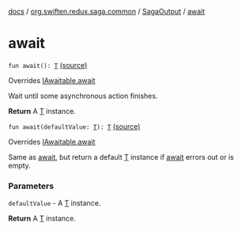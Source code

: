 [docs](../../index.md) / [org.swiften.redux.saga.common](../index.md) / [SagaOutput](index.md) / [await](./await.md)

# await

`fun await(): `[`T`](index.md#T) [(source)](https://github.com/protoman92/KotlinRedux/tree/master/common\common-saga\src\main\kotlin/org/swiften/redux/saga/common/SagaOutput.kt#L102)

Overrides [IAwaitable.await](../../org.swiften.redux.core/-i-awaitable/await.md)

Wait until some asynchronous action finishes.

**Return**
A [T](../../org.swiften.redux.core/-i-awaitable/index.md#T) instance.

`fun await(defaultValue: `[`T`](index.md#T)`): `[`T`](index.md#T) [(source)](https://github.com/protoman92/KotlinRedux/tree/master/common\common-saga\src\main\kotlin/org/swiften/redux/saga/common/SagaOutput.kt#L104)

Overrides [IAwaitable.await](../../org.swiften.redux.core/-i-awaitable/await.md)

Same as [await](../../org.swiften.redux.core/-i-awaitable/await.md), but return a default [T](../../org.swiften.redux.core/-i-awaitable/index.md#T) instance if [await](../../org.swiften.redux.core/-i-awaitable/await.md) errors out or is empty.

### Parameters

`defaultValue` - A [T](../../org.swiften.redux.core/-i-awaitable/index.md#T) instance.

**Return**
A [T](../../org.swiften.redux.core/-i-awaitable/index.md#T) instance.

